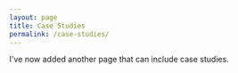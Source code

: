 ```yaml
---
layout: page
title: Case Studies
permalink: /case-studies/
---
```

I've now added another page that can include case studies. 